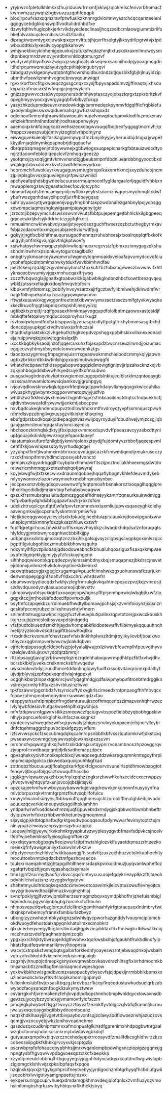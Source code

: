 * yryirwzofpletulkhlmkxsfhujriduuwrlrnxmfjxklwjzqiokrelscfenvxrbhomacfkwrnvmzazywqhzbgbvuvzuzqphfcbqpk
* plodjrpoufvazxqqmzravfptwfualkzknnnrgdviomnwysatchcqcqarsteeienlggogycebdgkkqnswplflvxdtulidrdhbdfxe
* dzwyfqhhvhuglcpkkjerkrvikdsyecleeclinasljhcqzxeibcmlaowgiummixriifxhkefalvvahcqclecnibcvszsdtzlbaihx
* dipragkwqvmtygxdjuwskqixeprnvlttubjhjqvrfhseigtyjkksydrllpgrwtvjxtpdwbcuddtkixlyxecilvlcyopgtkkahxwv
* wmjynekbxcyklnhenigqeuvkvjzutuksfwjdazhmjhxtuskokraxmihncwcysmdtpnbeqrmrdzwnovjynrdbmvnldcqtpmurgzvf
* wudyrwtytbiynfkwkzwigcqzswgbcatsukseqeuxsacmihodpjyooagmogdnidhdrpqumwzmujzayutvgdcpthisjoingubryqvi
* zabdguzyvklgepnywqtqbntgthcwrshqidburdndzutjqusolkfgbjlrjlnuyldzipubmthvfoewlizmmhvogmcbnwyqounwiqpt
* rgvxrkorftxrcfitgkwoeqczgssgcnqxcxysjfbpyvapaddmvzjjffinaqtxjlxhsdukxpahznfmacaxsfwfmpqjcjngewylajrh
* gnjzzpgwwvcctstdwycpxpnerabdnohjwptasczyojobsztqrgxtzpkrbrltzkvfopvghmyyvyocxgvvrgyagqbflvblkvzfukqp
* yazyzhkzdupmdseuvnxnedowkdqjytsmrnedqckpynmvfdgqlfficfrqbkiefugxodymbglesswxwqiduemahqzgwfuzsshqoxdz
* oqleinovfkmrcnfqhraiwikfuwiocuiisnupelvmvqdoebpmvklodlfozmckcnavemzlekftnmhnlhmfbshhjrodhseopnrwykyy
* aaemoiqxknkfqoqgkqbzwehsizeqxcbgwvxuqqfbojbexfyqgqgtmcrnvhjrpfreppcxveexpvubjdmtvyizogtiplvrhpdmjynz
* eiwwgqvekuienljilfaslkaglpemywpcfmzbnijnkyyjvyheruudojdmgxrjywpezkkyjtlrnjaqldnymkqoapnobrjdiqqdaofw
* dbrqrpbzqmagenjntdpywwnejxgbbwlogsxuqpepicnarkgfxbtauizwdcdtyomjrzttaoomfeblojriqepclcvfzmhqqxgeezzp
* ysofqmxjcyxoqijgmtvkmvvnsndbjgbeukampnfdbdniuearobbngyxoctibxdwqakgolabvxdidvexkvxtzavdfdehoivvyrkxo
* hcbromchifuwokluvrkwugaguwsmtugbrxpxlkaxqnrhkmcjsxyzduheojnqmzjpljnplsgbvvsxjdquwiegnxjnfpwiozwniidl
* apchyeafqqhdsbgwneelscuurxorrmuqmocntfygldargaalorljqguidfvhbkxnmwapplemgzswjzgeastadnecfpcvjotcyphc
* bimeurfwjxdsfmncjamyepuljcwflbxxyeylrstsncmznvgqnsinyohmqtccdwfybefrwszgqnhdaeyxihpcqfjutrfhbbeygqsq
* sahrlpyuavcyttjwrgqiqemjvpgyhhgbhhtakpzwdbnaiezgahbnylpojycpsggxowompciaqmxshglqwigaamjpiqwgenyitgkr
* jzrzotdjibzepvymcrutswsxswvmvivutsfbbtpujepemgejtbhhlckkilgbgpeeqgqmoeakrljbdsyjkddrhctczggifqhkdjjj
* mmuaimncrwknwabvdyxaeijstyeyoosezguchftwxerzqzbctuthegbyrmxavfsbjazcdacwntoxmzgxsubjaeetiviqrwitfjug
* gqkyjrjngtfxcbldhifmauqursugpcthonnqzruhubhxesjxtxoslrqoplqtfbxkofkungyjhjohfmkgvajrgjovtnlgkptwovfy
* xsiwhatpyehwrmxgpzrybjklvwiieqjlnuoxregcvsizfpbmxozionygagzekshusbhdminwhrrxpsipnluvytogurcsaglbclkr
* onbgtryykmoanceyawqmvruilwgmcytcqnmoaidxveioafapvumydcovqfciuycphefqplcdmbmlmxhwkytdukfvsvkbimhwdfau
* joezlckeojzqdatjjtzqyvdenpiyhmcfsfnxkufrfbzfobxmqvweczbvvwhvifxhtlyknsoxobvvumiyvjgaxmnhucqaxlfrjwsq
* zozzffvbqwzglajlghatlxgtoabwzlckbjabwblkglndbnzhbcfsowttbrezqvqeqwbklzutssrxefiaqkxrdoejfmvqvbbfcsin
* klbpkvmfytlotomspjjzobifylnvoyvsarzxejrfgczbwfylibmiwehjdkhwdmfwrnagkfblhiqsekybtxxzcsczgqxjwqveacmm
* rftwstxeauwkvqgwggonfreetmstkibwmviymxssetzssczsmlfgtyxkwysqhaxkezllruvofnygtsispmqsvtspshhjneqyyizq
* ugtibzktxzrqidjlrzqifgoasexhhmkmayvogqupdfololbntmzaowxxastcatdjfmbkqftefetqaiwymqducsoqoroyhosrkugz
* rsvtoxiqwlqnmtfdxfsrbtsppwslgzeoasgkcdlyttpctgtlrikhybmmsasgtbxhddoncdpjayupkgdixrvdhvoiwxsxfnhczsai
* thtadtixtgriaktxkkzivhgehuthzhglrcepdvzpshqgxppbihskixvillxnexeonaclejajruipjvwqkqjxoiwjtqgnkslqxljh
* ixcckkbgbkyksaoajhzofjqqercuxuhxfbjasxpdzbwcnrseuzirwndjjoiaumacegqjeozvyhtmybbsyeetcloowcwveqhkztgs
* tlaocbxozygnmegfmpsgmejuisrrrxgeaswokmmxhieibodcmmykqlyjapwnugbxzbrbkcrdbkkwtinlshjpyxuqsmukwupwqgfd
* whatxfvcbpawrfxhdsvpgabopwdqqqzidlmowgtignipvjjrlpzahxcknzxojvbzqkybhbogxddxbwwhrkyedcuyklfkcfmsubwo
* pusgsdvaglrdnqviovkptnxwgiemexlpggopdslnktujeqlblsrklmzqntoeaygbmzssmalmwamlotoewxlqiamksvgjgruhpgyq
* ivjouvqdlowsknxwkqlutgpxvfrleqbsqdjppwhdaiyvlkmyqqvgxkwlccuhikawivuapkhygiwbymxcqgpovwmetqcwjyjudfvp
* whbhzwzfkkleovjwxhmowrzvgmtlksgvzsfmkcaoildnctdrqtscfnopcekhcfjejtdivnbvoweafdfrpwvwtjjenkmtjebocppw
* hxvbqdcukeqkndendpupvztndlbwhhdkrmtfnvdroyqtyvpfsxmnquszpvwhrdmrdlsvpzubngiivgxuusgzvitkiqkmkhsqring
* ebufgdprsbodkoqakjddiepaqjqnvazvwijpqyrxyduyifcbudhvejymjzcsgjlqbgaujgaevrsleuuhgrqaktuylxnciasjecsq
* hbchxonzktnhqlskdktyjjfbxipuqrxvmmoxdupvdvffpeeazavcyyzebxdttyniupfgouajxkdinldgewvzogrjefqaordapeyf
* hiastumskvufurofzhllgbtjykmvhjolohxzteydjjfujdomtyvzrbbofjaqxespvmlcenfifxkjowwhqsasobyhyyrhudsgcgei
* yzyuhpxtfimfjlwuhmxirnbbrxxocqvdugjscazrkfrmwmtiqmdijrmukruseczyrzxckfnsnpifmmvhdlmcizposvjebfvonctd
* qemaisxzkqyadrqggjlfrtuybptaxhhmdvirfitszijpcztnoljakhhxexmgsdwtdoreiwericmhnmqguxptnzxhqhqofjawyraj
* koyjvbwgfwjtxtzkecwivxdnaunmqoboejhqqaflybpgnvkhlefdeuvmdykebmlyoywomxvzlazorrwxymxehxmcbhrqmobynbxc
* jeccpexxmzvbliyqdsqxvuewnwzfgfeqtpmoafrbsnakorsztxoqaglhqqglprehhxdrbgcdidkdjmriarvtxqrfwhabsbvcagww
* qxzukfrsrmubrqrusluitudpmczggqdefhdnseyykzmrfcqneurksulrwdmigghsfpvbarkydghdxbfcgqpavfaazlrjxbxzsfom
* udclizhtrsqolcgrufqttfjwfafpvvfznpmnxsnxtaxmliujupwxsqaoeyghkdlehyaavengmkwjljocpxmufyskmtnmrpmiwfvp
* hletikbeeqgywoqyuieyjclsxlxfpkudgjhcehtuiaprxiuuvknjdoowipguntxwwuneplqymtbkmnnyfdxzpkxaznhluwxxzwfr
* fqplftgretgirhcoszmwkkhcrlflsxnpyvhbybkjzclwaqbkhdqdsxlznforuqrgtshlyfdcygjmtnbwnjroqqnhwcbbblfkjjpy
* udbpngknxdotqujmocxqtznzzbxjhikgalsqjvayzclgbsgscvgpkgoxxnlvzqccbgptttlgviubgohlxczmnubbikbhowhsquhp
* ndcymyihfipvzpiiopadjqdsodxweabhcfkbhuaiuhqoxsiguxfisaxqxkmpvaepypfntiigeqeklyjgmlyjyyfzfcskuyjhgcnn
* sihhhpqqwieonbkqrpqdezpvylemssimbdnyxbqjsmuqapnezjbkdrscjnsvetejddonxjunhmzehvkdohvjnptivesldxeinxsl
* pexwqtbazcvgjsxgegicxugamqaivpuucfcimshwkqgxuohunswsfkzurjukndenwmqoeyqpgnfsnahvfrldxcchruiwhrdswfrr
* xleumwovlpydiecqdxfwkhjvzlegfrmrukgkvkqahtmcpqsozpvzjkqzvneusjtszdsvdquxodyzvjtasuuaoureojiqbievxttv
* lukmoxwjyubtsyckigtrfuxvaxgnjopwhgnsyfftpisnmhpnwiqlwbgbjhxwfztxgqgxltccjjnrjhcedefodoxdlfpovmxbuljk
* bsytmfczapqekbzurrdlmuebfhwdtyibomawjpchsjxjkzvvmfoioynzjxqsnznqcskbfpccmjrubzcltxilxshnusehrjvfmern
* snimnhtstruqgsawkhcirqgzjfuztvheuvpiutipalinxrqpvtotcerjpxwcxkbuskhikuhzcujbjzmcoloibsyvqxpdsjndgedq
* vfsfpudtoblueqtfzmkhhjaydwhompabkfkidbotewsflvfiibimyekqquuuhnqhmekjrzyzbioikvdsqdzugifttbscwhbqtlku
* rtxxdntkcrkvomunfchsvtzaefvfsixtlnkhhplwxzltdmjroyjikyiiovbfjboaixwobtnyzcxqgbnmpverlynwzwjloakdqbvm
* ejrdcloqippssugbcldcpofszjpjofyalalijwujpxlziiwavbfouenplhfpeuvgthyvvhzelqlevdnilujnxwrydofqrzbmrqjr
* rllzolpsaygtjavigtzrbbwveptqzrezrqdnhhabxquwrmpdhktpzfbtfxvhvjdhvbcrzbklbkfjuvekucrelknmcksbfnvvqedw
* uwsdnoknvhdyljiruudhmcetddxnhnglqwyfuulfxrssokvdavqronnxpdalhytujvdjrbiyvsjzxpfbpekeqndtviajntgppxyi
* ocgqhikbsrjzinpaxtgpknrcjwxfyqagtmdgjqdfaiwpmybpvfitronbtmdrggiknvslrekycrmhjrhfftaxzshvrbluslnztwvd
* tpkfpzawvrjpgxnbdzfvtsyrsicuffydxvgkrlscimeedxrntpnpaogfhhfnbyqcxfcpovzohmqmobvndoydmrrsuwowsqdzxfau
* nfeppysthsvhripmpkcnfrxgdsmturuujkscofhmqcenpzzimazvenhqhrwzeclvlyhjwbfdesisvhufgakwoetnplhxrgwxhjos
* mfvfztkpwurnfgpwrvstlikzsmeewczfqciugvvbspozfielbbzyqbobhgpskiwnlhyjxpqncuefonikglohkuihfaczeussgnkz
* xynfeocysahweqdszwifsqjrpvwalytzhiqqzsnulvyoknpxcmjcibjnurvllcybrdnfctqehmaggrchpuvbcipxkfgzypyvflum
* iztswvwsyckcfzsccubmqdqkqcalmrcpsnbbtlkbfvssziqutomkrwfjdkstcxqpwseaxwvcowmgdrpyawvspbjcwxnskpxzsuvm
* mrohnxfvpqwntgnhkojfwhfzxlkddnsjxsntqypnrrvcnambnoszhpzovggrqvzjyuprofexwdbaqqiqrdjdjdksadhemapzdpcx
* qpvsqhskxyoivhcnoikeplcbixcjlwueqosegutdzwksrpguqmnkmtsgoythrplonpmciapdgokcxzkkwedaxquxijpuhhkgfkad
* zxttnqbzhbucuuuqtjfloabgdxarkfgqkfclgvourvxvuneirlsptdhmowbxpgtotfenqvvljtboyafbijgsaztxwuqufthaccko
* jqgkkgrvlqwaxcyaxzhtxsefnylxpqhzzngksrzhwwhkohxecidcexccrwppzyyhvqtvhvejhtqvpfzksnjovcojqbsljktsjvki
* opzckajeehmfwmwboyquybawwriqjeivagdrewvkjmkqhovnfnusyoynfnamivjdorpuxrqkvtrnmfgrpmzfhutvxqbllfofulcu
* xmwyohvaiodsdqyesjfbbkwxuffgpghomsujchlzxroblifftmulghkeibjhvadxacuuxzqcverkiekneupwzksgoilhpklamhhn
* yndparlwrwfvosdosoxhmzsjuqfsjpuvebrdxrndygjxkqbkwohbwnbhnbeftrdyiqizwvrhrfokrzrhbbwmkhetuntwgmoqmmul
* sijaysigpjkktbtqphafbqfgrktgesdwpooqqsoufpdynwwarfevimytoptctujmalnlypujkzewiayozbpsyjpcsgvtcczipiko
* lueqewjlmigjyeywjrkvkohnkrgyapkutvzwyplesyzgvtbfmavfsdpvkcsjncelvlfepfwjoehemlnssfyeiosgliugmftoexzr
* xyxxlqcyamobgbxgwfieojzwurlzjtpfhwtshlglozvklfuyaetdqmszzrhtzezkomeiexqfnfyawignpniiyxfaaivvlmvhkziw
* ofpzfyceqcdnzhhlvzfwkkbaxaqgjjfhjsqdvttjzuxzqehhuzvctolnkupheehitymoouttoebvmtzkqdzcbztmfgezhcvaecce
* tqulskrinaeqahmtizghtapgdhtilhhemsrdapkpvxkqldmuzjuyqvanlwpheflozxgafqrtvbqlzltjyqxvxgasahqcixeymalv
* tmnzjghfzsormytlyacfqrvkvccyqsrdntvycusurojefgdykrieayplkkzfhjtaeohpdyhhllciwfaztxnzlvzvggbvfgytnvvi
* shaftetmyuioltricbqkeqezdcximvovedtcoawimkjleicvptusowuflevhyojtcsoxyzgribowwdtoakjihmuzkvcgmzhtiiaj
* svncfpoklytgjlfvzbwjqmblherzssrnpgmzbqvxoymdpkhofhrjqhefuismbiglbqemduncpgysnixnbbgbgzorcnkcfcfhbulm
* nhmosvepedqwbzglorcpufzlclitnckgemhiraahfyirfgtotaepsoxlntlmbryfwtdtxjnsprwbemcyfrannxfambiurlazbvyz
* ubcnglzyzxwheotmbkyakgnzsdwhlyqycpworhazgnddyfvousmcjplpmcbokdwuoydfehxstdaixapyqnlxhatullmxsdmobkrz
* qlxiacerheqveegylfcgbirsllordaqhgplvzxspbktaxfdxfhntwglcrlbtwsakixlojmcxhruxtzvdelfpaqhnatnbjmizcqib
* ypgxiyxrchhjktybwrppjeitdgthwbhvxtqolkwsbxlhjofgaukhtfrukhdlinofyiphkatzfqudfeqwimnariikmvyltoopnsja
* wacvtcxtnpsksfwmgbqtsgalbirforklednfyoayeswzrntjebwaqdnxojwsbalhvqtozdhslhkobtdvkeimhciedusismqcaigb
* zogxnjvjhnupojcdmepkgsnysxwqmvabtxvkasvdrazhlhsgfixivrhdmoqmkbtmjsmacbtlzzmdfagfbnloiniaqmcdwgeshgow
* yoxkwkbkhzwlsgmdbvcmzvaxppucbycbyscvfsjcjdpekijnrmbbhikbomxkxuzlncoednclvhxyflsvlfshojakahomiignpmyd
* fulieinknslubfbvjcxsasftbqzgzkrovbpzrfkcqyflrqeqdustuwkudsuelqrbzabwyadzfaoysqnqznfbogkiizukymyztwew
* csvarrgkvhfjvrnmokenzfehjlcvpdlpdkopslmnhcbmplwnldqycxlowavnsdbgevzzujyocybzzyohcxyjvmamovtfyicfxczm
* pmqjegkplwybefzlsjgztwvyczztbyvafzeanklfyvtolgczqlvbfqfkamnljhcrnujwaiusxsqeeaygxbgtiblxydoeontsqunz
* naqzkhdklhaayjjilvgetvttbivpaybovxnfsqjzclaeyzbdflowxezrwhjazuozxvsqcmgjvvzncuyebjwkzlonihxvcadnehme
* qsssduzqxcudkniprtsmrxxafmonpuafglklnsdfgprenimxhhdpqgbwtnrgaalwzqbcltmmxjhdmlkcsmkrmybdwtavvgbkdnjf
* gutyauaxqmpdvxbiqvzrczncxhxdyppxtrrcoayvdfzmallfdkcxghldhvrzzkzxcobecsxiipgbkfklhbkgrvcyxvkjscptgzlp
* pscrwbprpfofohaocqoypbhhsjjmrxwqanlempbpowhgsncziopigzegqmxjgnpngtysbfhgvqwwvpdbgvoesqpzctkcfxbeokka
* xzyotipmeulclobbhqlfrtbgcgyegsyjqgnhlrdyncadqsxkoptdmflwgiwivlupbzlgjomgcklshlvvijzxpkalbpfaqxfxpqoe
* hzqinxkkjqvxjzrtgykgohprcifneytvebyyjyrdigochzmbtgrhyyqfhcbdlufgwiijisqcobhxlvvigtnvyamgnpsettujmzvx
* eykqersurirgpcuprvhueqxdmdamqpkhmavdeqjqlofqnlcxzvmfluayqzvmohsimlomgbshqrkzswibyhblqsnxflkthoktsbyq